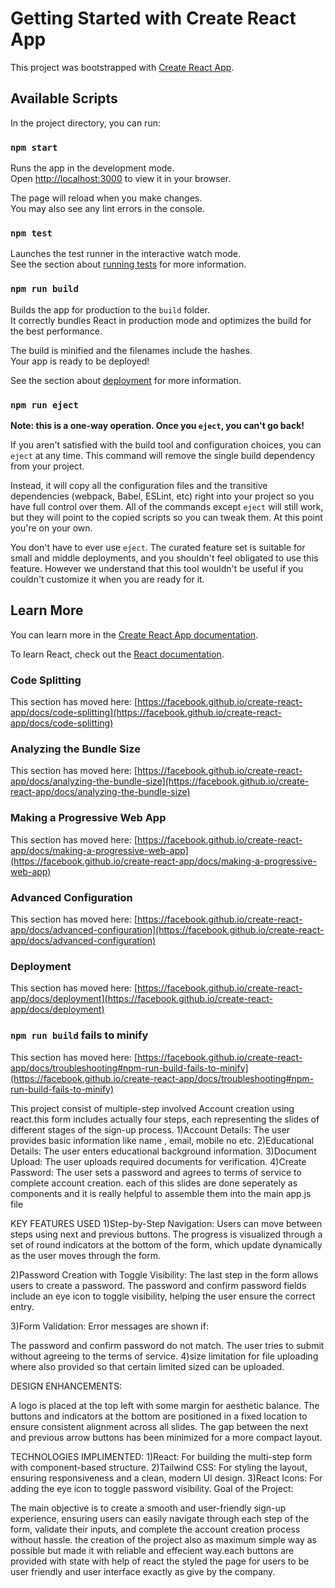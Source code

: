 # Getting Started with Create React App

This project was bootstrapped with [Create React App](https://github.com/facebook/create-react-app).

## Available Scripts

In the project directory, you can run:

### `npm start`

Runs the app in the development mode.\
Open [http://localhost:3000](http://localhost:3000) to view it in your browser.

The page will reload when you make changes.\
You may also see any lint errors in the console.

### `npm test`

Launches the test runner in the interactive watch mode.\
See the section about [running tests](https://facebook.github.io/create-react-app/docs/running-tests) for more information.

### `npm run build`

Builds the app for production to the `build` folder.\
It correctly bundles React in production mode and optimizes the build for the best performance.

The build is minified and the filenames include the hashes.\
Your app is ready to be deployed!

See the section about [deployment](https://facebook.github.io/create-react-app/docs/deployment) for more information.

### `npm run eject`

**Note: this is a one-way operation. Once you `eject`, you can't go back!**

If you aren't satisfied with the build tool and configuration choices, you can `eject` at any time. This command will remove the single build dependency from your project.

Instead, it will copy all the configuration files and the transitive dependencies (webpack, Babel, ESLint, etc) right into your project so you have full control over them. All of the commands except `eject` will still work, but they will point to the copied scripts so you can tweak them. At this point you're on your own.

You don't have to ever use `eject`. The curated feature set is suitable for small and middle deployments, and you shouldn't feel obligated to use this feature. However we understand that this tool wouldn't be useful if you couldn't customize it when you are ready for it.

## Learn More

You can learn more in the [Create React App documentation](https://facebook.github.io/create-react-app/docs/getting-started).

To learn React, check out the [React documentation](https://reactjs.org/).

### Code Splitting

This section has moved here: [https://facebook.github.io/create-react-app/docs/code-splitting](https://facebook.github.io/create-react-app/docs/code-splitting)

### Analyzing the Bundle Size

This section has moved here: [https://facebook.github.io/create-react-app/docs/analyzing-the-bundle-size](https://facebook.github.io/create-react-app/docs/analyzing-the-bundle-size)

### Making a Progressive Web App

This section has moved here: [https://facebook.github.io/create-react-app/docs/making-a-progressive-web-app](https://facebook.github.io/create-react-app/docs/making-a-progressive-web-app)

### Advanced Configuration

This section has moved here: [https://facebook.github.io/create-react-app/docs/advanced-configuration](https://facebook.github.io/create-react-app/docs/advanced-configuration)

### Deployment

This section has moved here: [https://facebook.github.io/create-react-app/docs/deployment](https://facebook.github.io/create-react-app/docs/deployment)

### `npm run build` fails to minify

This section has moved here: [https://facebook.github.io/create-react-app/docs/troubleshooting#npm-run-build-fails-to-minify](https://facebook.github.io/create-react-app/docs/troubleshooting#npm-run-build-fails-to-minify)


This project consist of multiple-step involved Account creation using react.this form includes actually four steps, each representing the slides of different stages of the sign-up process.
1)Account Details: The user provides basic information like name , email, mobile no etc.
2)Educational Details: The user enters educational background information.
3)Document Upload: The user uploads required documents for verification.
4)Create Password: The user sets a password and agrees to terms of service to complete account creation.
each of this slides are done seperately as components and it is really helpful to assemble them into the main app.js file 

KEY FEATURES USED
1)Step-by-Step Navigation: Users can move between steps using next and previous buttons. The progress is visualized through a set of round indicators at the bottom of the form, which update dynamically as the user moves through the form.

2)Password Creation with Toggle Visibility: The last step in the form allows users to create a password. The password and confirm password fields include an eye icon to toggle visibility, helping the user ensure the correct entry.

3)Form Validation: Error messages are shown if:

The password and confirm password do not match.
The user tries to submit without agreeing to the terms of service.
4)size limitation for file uploading where also provided so that certain limited sized can be uploaded.


DESIGN ENHANCEMENTS:

A logo is placed at the top left with some margin for aesthetic balance.
The buttons and indicators at the bottom are positioned in a fixed location to ensure consistent alignment across all slides.
The gap between the next and previous arrow buttons has been minimized for a more compact layout.


TECHNOLOGIES IMPLIMENTED:
1)React: For building the multi-step form with component-based structure.
2)Tailwind CSS: For styling the layout, ensuring responsiveness and a clean, modern UI design.
3)React Icons: For adding the eye icon to toggle password visibility.
Goal of the Project:

The main objective is to create a smooth and user-friendly sign-up experience, ensuring users can easily navigate through each step of the form, validate their inputs, and complete the account creation process without hassle.
the creation of the project also as maximum simple way as possible but made it with reliable and effecient way.each buttons are provided with state with help of react the styled the page for users to be user friendly and user interface exactly as give by the company.
